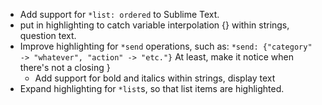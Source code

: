 * Add support for `*list: ordered` to Sublime Text.
* put in highlighting to catch variable interpolation {} within strings, question text. 
* Improve highlighting for `*send` operations, such as: 
 `*send: {"category" -> "whatever", "action" -> "etc."}`
 At least, make it notice when there's not a closing }
  * Add support for bold and italics within strings, display text
 * Expand highlighting for `*list`s, so that list items are highlighted.
 